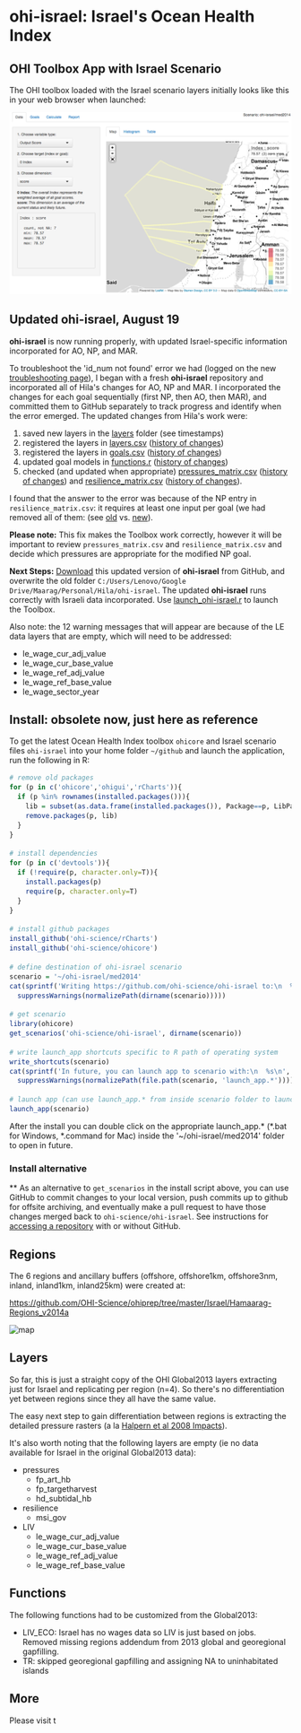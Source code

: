 ohi-israel: Israel's Ocean Health Index
==========

## OHI Toolbox App with Israel Scenario

The OHI toolbox loaded with the Israel scenario layers initially looks like this in your web browser when launched:

![ohi-israel_tbx_screen](med2014/tmp/fig/ohi-israel_tbx_screen.png)


## Updated ohi-israel, August 19
**ohi-israel** is now running properly, with updated Israel-specific information incorporated for AO, NP, and MAR.  

To troubleshoot the 'id_num not found' error we had (logged on the new [troubleshooting page](https://github.com/OHI-Science/ohimanual/blob/master/tutorials/toolbox_troubleshooting/toolbox_troubleshooting.md#error-in-matchx-table-nomatch--ol--object-id_num-not-found)), I began with a fresh **ohi-israel** repository and incorporated all of Hila's changes for AO, NP and MAR. I incorporated the changes for each goal sequentially (first NP, then AO, then MAR), and committed them to GitHub separately to track progress and identify when the error emerged. The updated changes from Hila's work were:

1. saved new layers in the [layers](https://github.com/OHI-Science/ohi-israel/tree/master/med2014/layers) folder (see timestamps)
2. registered the layers in [layers.csv](https://github.com/OHI-Science/ohi-israel/blob/master/med2014/layers.csv) ([history of changes](https://github.com/OHI-Science/ohi-israel/commits/master/med2014/layers.csv))
3. registered the layers in [goals.csv](https://github.com/OHI-Science/ohi-israel/blob/master/med2014/conf/goals.csv) ([history of changes](https://github.com/OHI-Science/ohi-israel/commits/master/med2014/conf/goals.csv))
4. updated goal models in [functions.r](https://github.com/OHI-Science/ohi-israel/blob/master/med2014/conf/functions.R) ([history of changes](https://github.com/OHI-Science/ohi-israel/commits/master/med2014/conf/functions.R))
5. checked (and updated when appropriate) [pressures_matrix.csv](https://github.com/OHI-Science/ohi-israel/blob/master/med2014/conf/pressures_matrix.csv) ([history of changes](https://github.com/OHI-Science/ohi-israel/commits/master/med2014/conf/pressures_matrix.csv)) and [resilience_matrix.csv](https://github.com/OHI-Science/ohi-israel/blob/master/med2014/conf/resilience_matrix.csv) ([history of changes](https://github.com/OHI-Science/ohi-israel/commits/master/med2014/conf/resilience_matrix.csv)). 

I found that the answer to the error was because of the NP entry in `resilience_matrix.csv`: it requires at least one input per goal (we had removed all of them: (see [old](https://github.com/OHI-Science/ohi-israel/blob/03e990f3bd3f25eae291fea46059f4f55769ddc6/med2014/conf/resilience_matrix.csv#L14) vs. [new](https://github.com/OHI-Science/ohi-israel/blob/master/med2014/conf/resilience_matrix.csv#L14)).  

**Please note:** This fix makes the Toolbox work correctly, however it will be important to review `pressures_matrix.csv` and `resilience_matrix.csv` and decide which pressures are appropriate for the modified NP goal. 
  
**Next Steps:** [Download](https://github.com/OHI-Science/ohi-israel#install-alternative) this updated version of **ohi-israel** from GitHub, and overwrite the old folder `C:/Users/Lenovo/Google Drive/Maarag/Personal/Hila/ohi-israel`. The updated **ohi-israel** runs correctly with Israeli data incorporated. Use [launch_ohi-israel.r](https://github.com/OHI-Science/ohi-israel/blob/master/med2014/launch_ohi-israel.R) to launch the Toolbox.
  
Also note: the 12 warning messages that will appear are because of the LE data layers that are empty, which will need to be addressed:

  - le_wage_cur_adj_value
  - le_wage_cur_base_value
  - le_wage_ref_adj_value
  - le_wage_ref_base_value
  - le_wage_sector_year


## Install: obsolete now, just here as reference

To get the latest Ocean Health Index toolbox `ohicore` and Israel scenario files `ohi-israel` into your home folder `~/github` and launch the application, run the following in R:

```r
# remove old packages
for (p in c('ohicore','ohigui','rCharts')){  
  if (p %in% rownames(installed.packages())){
    lib = subset(as.data.frame(installed.packages()), Package==p, LibPath, drop=T)
    remove.packages(p, lib)  
  }
}

# install dependencies
for (p in c('devtools')){
  if (!require(p, character.only=T)){
    install.packages(p)
    require(p, character.only=T)
  }
}

# install github packages
install_github('ohi-science/rCharts')
install_github('ohi-science/ohicore')

# define destination of ohi-israel scenario
scenario = '~/ohi-israel/med2014'
cat(sprintf('Writing https://github.com/ohi-science/ohi-israel to:\n  %s\n', 
  suppressWarnings(normalizePath(dirname(scenario)))))
    
# get scenario
library(ohicore)
get_scenarios('ohi-science/ohi-israel', dirname(scenario))

# write launch_app shortcuts specific to R path of operating system
write_shortcuts(scenario)
cat(sprintf('In future, you can launch app to scenario with:\n  %s\n', 
  suppressWarnings(normalizePath(file.path(scenario, 'launch_app.*')))))

# launch app (can use launch_app.* from inside scenario folder to launch in future)
launch_app(scenario)
```

After the install you can double click on the appropriate launch_app.* (*.bat for Windows, *.command for Mac) inside the '~/ohi-israel/med2014' folder to open in future.

### Install alternative
\*\* As an alternative to `get_scenarios` in the install script above, you can use GitHub to commit changes to your local version, push commits up to github for offsite archiving, and eventually make a pull request to have those changes merged back to `ohi-science/ohi-israel`. See instructions for [accessing a repository](https://github.com/OHI-Science/ohimanual/blob/master/tutorials/accessing_a_repo/accessing_a_repo.md#accessing-github-repositories) with or without GitHub.

## Regions
The 6 regions and ancillary buffers (offshore, offshore1km, offshore3nm, inland, inland1km, inland25km) were created at: 

  https://github.com/OHI-Science/ohiprep/tree/master/Israel/Hamaarag-Regions_v2014a

![map](https://raw.githubusercontent.com/OHI-Science/ohiprep/master/Israel/Hamaarag-Regions_v2014a/fig/ISR-regions_v2-gadm.png)

## Layers
So far, this is just a straight copy of the OHI Global2013 layers extracting just for Israel and replicating per region (n=4). So there's no differentiation yet between regions since they all have the same value.

The easy next step to gain differentiation between regions is extracting the detailed pressure rasters (a la [Halpern et al 2008 Impacts](http://www.nceas.ucsb.edu/globalmarine/impacts)).

It's also worth noting that the following layers are empty (ie no data available for Israel in the original Global2013 data):
- pressures
  +  fp_art_hb
  +  fp_targetharvest
  +  hd_subtidal_hb
- resilience
  +  msi_gov
- LIV
  +  le_wage_cur_adj_value
  +  le_wage_cur_base_value
  +  le_wage_ref_adj_value
  +  le_wage_ref_base_value

## Functions
The following functions had to be customized from the Global2013:
- LIV_ECO: Israel has no wages data so LIV is just based on jobs. Removed missing regions addendum from 2013 global and georegional gapfilling.
- TR: skipped georegional gapfilling and assigning NA to uninhabitated islands

## More
Please visit t
